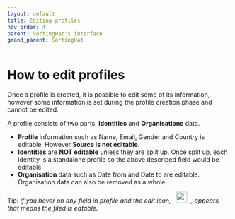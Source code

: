 ```yaml
---
layout: default
title: Editing profiles
nav_order: 4
parent: SortingHat's interface
grand_parent: SortingHat
---
```


# How to edit profiles

Once a profile is created, it is possible to edit some of its information, however some information is set during the profile creation phase and cannot be edited.

A profile consists of two parts, <strong>identities</strong> and <strong>Organisations</strong> data.

- <strong>Profile</strong> information such as Name, Email, Gender and Country is editable. However <strong>Source is not editable.</strong>
- <strong>Identities</strong> are <strong>NOT editable</strong> unless they are split up. Once split up, each identity is a standalone profile so the above descriped field would be editable.
- <strong>Organisation</strong> data such as Date from and Date to are editable. Organisation data can also be removed as a whole.

Tip: _If you hover on any field in profile and the edit icon, &nbsp; <img src="../../../assets/sortinghat-edit.png" alt="sortinghat-edit" style="width:25px;"/> &nbsp;, appears, that means the filed is edtable._
